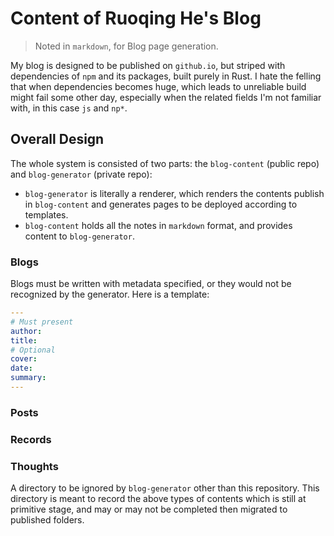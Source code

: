 # Content of Ruoqing He's Blog

> Noted in `markdown`, for Blog page generation.

My blog is designed to be published on `github.io`, but striped with dependencies of `npm` and its packages, built purely in Rust. I hate the felling that when dependencies becomes huge, which leads to unreliable build might fail some other day, especially when the related fields I'm not familiar with, in this case `js` and `np*`.

## Overall Design

The whole system is consisted of two parts: the `blog-content` (public repo) and `blog-generator` (private repo):
- `blog-generator` is literally a renderer, which renders the contents publish in `blog-content` and generates pages to be deployed according to templates.
- `blog-content` holds all the notes in `markdown` format, and provides content to `blog-generator`.

### Blogs

Blogs must be written with metadata specified, or they would not be recognized by the generator. Here is a template:

```yaml
---
# Must present
author:
title:
# Optional
cover:
date:
summary:
---
```


### Posts

### Records

### Thoughts

A directory to be ignored by `blog-generator` other than this repository. This directory is meant to record the above types of contents which is still at primitive stage, and may or may not be completed then migrated to published folders.
